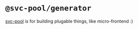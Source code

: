 # `@svc-pool/generator`

[svc-pool](https://github.com/svc-pool/svc-pool/) is for building plugable things, like micro-frontend :)
